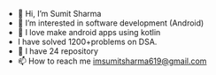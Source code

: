 - 👋 Hi, I’m Sumit Sharma 
- 👀 I’m interested in software development (Android)
- 🌱 I love make android apps using kotlin 
-    I have solved 1200+problems on DSA.
- 💞️ I have 24 repository 
- 📫 How to reach me imsumitsharma619@gmail.com 

<!---
sumit619sharma/sumit619sharma is a ✨ special ✨ repository because its `README.md` (this file) appears on your GitHub profile.
You can click the Preview link to take a look at your changes.
--->

